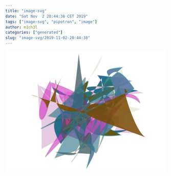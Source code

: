 ```yaml
---
title: "image-svg"
date: "Sat Nov  2 20:44:38 CET 2019"
tags: ["image-svg", "pipotron", "image"]
author: m1ch3l
categories: ["generated"]
slug: "image-svg/2019-11-02-20:44:38"
---
```


![](image.svg)
